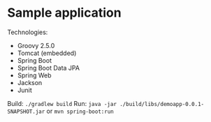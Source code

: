# Sample application

Technologies:
- Groovy 2.5.0
- Tomcat (embedded)
- Spring Boot
- Spring Boot Data JPA
- Spring Web
- Jackson
- Junit

Build: `./gradlew build`
Run: `java -jar ./build/libs/demoapp-0.0.1-SNAPSHOT.jar` or `mvn spring-boot:run`